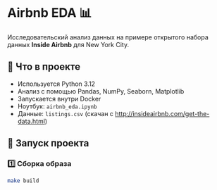 # Airbnb EDA 📊

Исследовательский анализ данных на примере открытого набора данных **Inside Airbnb** для New York City.

## 📌 Что в проекте

- Используется Python 3.12
- Анализ с помощью Pandas, NumPy, Seaborn, Matplotlib
- Запускается внутри Docker
- Ноутбук: `airbnb_eda.ipynb`
- Данные: `listings.csv` (скачан с http://insideairbnb.com/get-the-data.html)

## 🚀 Запуск проекта

### 1️⃣ Сборка образа
```bash
make build
